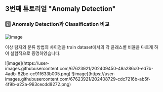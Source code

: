 ## 3번째 튜토리얼 "Anomaly Detection"

### 1️⃣ Anomaly Detection과 Classification 비교
![image](https://user-images.githubusercontent.com/67623921/202409299-0221d96f-e280-4e10-9d6e-9ab107dda0d5.png)


이상 탐지와 분류 방법의 차이점을 train dataset에서의 각 클래스별 비율을 다르게 하여 실험적으로 증명하였습니다. 

<Classification>
![image](https://user-images.githubusercontent.com/67623921/202409450-49a286c0-ed7b-4adb-82be-cc91f633b005.png)

<Anomaly Detection>
![image](https://user-images.githubusercontent.com/67623921/202408729-cdc7216b-ab5f-4f9b-a22a-993cecdd8272.png)
